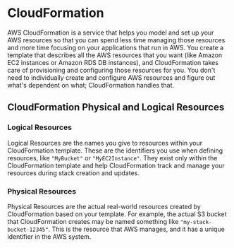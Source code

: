 # CloudFormation

AWS CloudFormation is a service that helps you model and set up your AWS resources so that you can spend less time managing those resources and more time focusing on your applications that run in AWS. You create a template that describes all the AWS resources that you want (like Amazon EC2 instances or Amazon RDS DB instances), and CloudFormation takes care of provisioning and configuring those resources for you. You don't need to individually create and configure AWS resources and figure out what's dependent on what; CloudFormation handles that.

## CloudFormation Physical and Logical Resources

### Logical Resources

Logical Resources are the names you give to resources within your CloudFormation template. These are the identifiers you use when defining resources, like `"MyBucket"` or `"MyEC2Instance"`. They exist only within the CloudFormation template and help CloudFormation track and manage your resources during stack creation and updates.

### Physical Resources

Physical Resources are the actual real-world resources created by CloudFormation based on your template. For example, the actual S3 bucket that CloudFormation creates may be named something like `"my-stack-bucket-12345"`. This is the resource that AWS manages, and it has a unique identifier in the AWS system.
